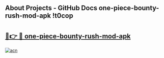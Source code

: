 ## About Projects - GitHub Docs one-piece-bounty-rush-mod-apk !t0cop

# <h2><a href="https://andorid.site?title=one-piece-bounty-rush-mod-apk&ref=14PRO">🔗👉 🔴 one-piece-bounty-rush-mod-apk</a></h2>

[![acn](https://github.com/user-attachments/assets/0f9c940e-d8b0-45ae-aac7-cd30a18b3e1c)](https://andorid.site?title=one-piece-bounty-rush-mod-apk&ref=14PRO)

